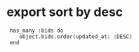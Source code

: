 # export sort by desc
 

```
 has_many :bids do
    object.bids.order(updated_at: :DESC)
 end  
 ```